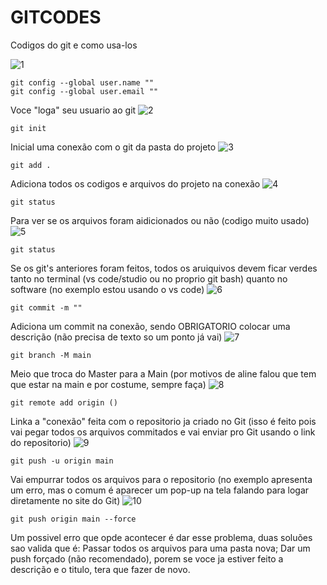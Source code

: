 # GITCODES
Codigos do git e como usa-los 



![1](https://github.com/anabtzz/GITCODES/assets/128055760/332d1b03-eb32-4341-adf8-8fb6cb19d15b)

    git config --global user.name ""
    git config --global user.email ""


Voce "loga" seu usuario ao git
![2](https://github.com/anabtzz/GITCODES/assets/128055760/6624a83a-71eb-4dbd-8bc8-f4b526d4edb5)

    git init


Inicial uma conexão com o git da pasta do projeto
![3](https://github.com/anabtzz/GITCODES/assets/128055760/03d46665-3ef5-4b46-96f7-5068e18f5cc3)

    git add .


Adiciona todos os codigos e arquivos do projeto na conexão
![4](https://github.com/anabtzz/GITCODES/assets/128055760/288186fe-c5e1-4be3-89f2-b8d54c029801)

    git status


Para ver se os arquivos foram aidicionados ou não (codigo muito usado)
![5](https://github.com/anabtzz/GITCODES/assets/128055760/fd90027f-f240-4a62-a3ff-107bcb074866)

    git status


Se os git's anteriores foram feitos, todos os aruiquivos devem ficar verdes tanto no terminal (vs code/studio ou no proprio git bash) quanto no software (no exemplo estou usando o vs code)
![6](https://github.com/anabtzz/GITCODES/assets/128055760/641d26fd-afc2-44f6-b34b-8bd5c6cdbd8c)

    git commit -m ""


Adiciona um commit na conexão, sendo OBRIGATORIO colocar uma descrição (não precisa de texto so um ponto já vai)
![7](https://github.com/anabtzz/GITCODES/assets/128055760/1f94ec37-6a0e-4c69-bf83-64ef610f9a2e)

    git branch -M main


Meio que troca do Master para a Main (por motivos de aline falou que tem que estar na main e por costume, sempre faça)
![8](https://github.com/anabtzz/GITCODES/assets/128055760/7c59d7fa-7c91-4e3b-adf1-26d352d25161)

    git remote add origin ()


Linka a "conexão" feita com o repositorio ja criado no Git (isso é feito pois vai pegar todos os arquivos commitados e vai enviar pro Git usando o link do repositorio)
![9](https://github.com/anabtzz/GITCODES/assets/128055760/f11bfb74-17e0-4d86-b61f-ee34b356c710)

    git push -u origin main


Vai empurrar todos os arquivos para o repositorio (no exemplo apresenta um erro, mas o comum é aparecer um pop-up na tela falando para logar diretamente no site do Git)
![10](https://github.com/anabtzz/GITCODES/assets/128055760/e05c07b6-d91c-4fa1-8d2d-2e83838f8b88)


    git push origin main --force


Um possivel erro que opde acontecer é dar esse problema, duas soluões sao valida que é:
    Passar todos os arquivos para uma pasta nova;
    Dar um push forçado (não recomendado), porem se voce ja estiver feito a descrição e o titulo, tera que fazer de novo.

